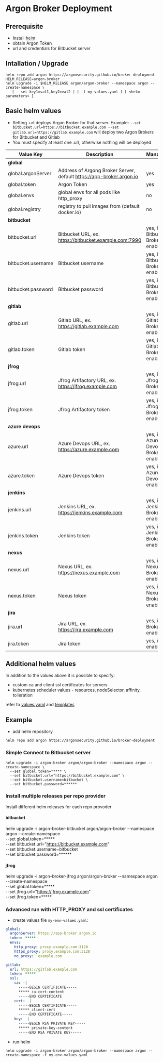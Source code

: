 # Argon Broker Deployment

## Prerequisite
- Install [helm](https://github.com/helm/helm/releases) 
- obtain Argon Token
- url and credentials for Bitbucket server 

## Intallation / Upgrade
```
helm repo add argon https://argonsecurity.github.io/broker-deployment
HELM_RELEASE=argon-broker
helm upgrade -i $HELM_RELEASE argon/argon-broker --namespace argon --create-namespace \
   [ --set key1=val1,key2=val2 ] [ -f my-values.yaml ] [ <helm parameters> ] 
```

## Basic helm values
- Setting <server-type>.url deploys Argon Broker for that server. Example: `--set bitbucket.url=https://bitbucket.example.com --set gitlab.url=https://gitlab.example.com` will deploy two Argon Brokers for Bitbucket and Gitlab
- You must specify at least one <server-type>.url, otherwise nothing will be deployed

| Value Key | Description | Mandatory |
| --- | --- | --- |
| **global** |
| global.argonServer | Address of Argong Broker Server, default https://app-broker.argon.io | yes |
| global.token | Argon Token | yes |
| global.envs  | global envs for all pods like http_proxy | no |
| global.registry | registry to pull images from (default docker.io) | no |
| **bitbucket** |
| bitbucket.url | Bitbucket URL, ex. https://bitbucket.example.com:7990 | yes, if Bitbucket Broker enabled |
| bitbucket.username | Bitbucket username | yes, if Bitbucket Broker enabled |
| bitbucket.password | Bitbucket password | yes, if Bitbucket Broker enabled |
| **gitlab** |
| gitlab.url | Gitlab URL, ex. https://gitlab.example.com | yes, if Gitlab Broker enabled |
| gitlab.token | Gitlab token| yes, if Gitlab Broker enabled |
| **jfrog** |
| jfrog.url | Jfrog Artifactory URL, ex. https://jfrog.example.com | yes, if Jfrog Broker enabled |
| jfrog.token | Jfrog Artifactory token | yes, if Jfrog Broker enabled |
| **azure devops** |
| azure.url | Azure Devops URL, ex. https://azure.example.com | yes, if Azure Devops Broker enabled |
| azure.token | Azure Devops token | yes, if Azure Devops enabled |
| **jenkins** |
| jenkins.url | Jenkins URL, ex. https://jenkins.example.com | yes, if Jenkins Broker enabled |
| jenkins.token | Jenkins token | yes, if Jenkins Broker enabled |
| **nexus** |
| nexus.url | Nexus URL, ex. https://nexus.example.com | yes, if Nexus Broker enabled |
| nexus.token | Nexus token | yes, if Nexus Broker enabled |
| **jira** |
| jira.url | Jira URL, ex. https://jira.example.com | yes, if Jira Broker enabled 
| jira.token | Jira token | yes, if Jira enabled |
## Additional helm values
In addition to the values above it is possible to specify:
- custom ca and client ssl certificates for servers
- kubernetes scheduler values - resources, nodeSelector, affinity, tolleration  

refer to [values.yaml](charts/argong-broker/values.yaml) and [templates](charts/argong-broker/templates) 

## Example
- add helm repository
```
helm repo add argon https://argonsecurity.github.io/broker-deployment
```
### Simple Connect to Bitbucket server
```
helm upgrade -i argon-broker argon/argon-broker --namespace argon --create-namespace \
  --set global.token=***** \
  --set bitbucket.url="https://bitbucket.example.com" \
  --set bitbucket.username=bitbucket \
  --set bitbucket.password=******
```

### Install multiple releases per repo provider
Install different helm releases for each repo provoder
#### bitbucket
helm upgrade -i argon-broker-bitbucket argon/argon-broker --namespace argon --create-namespace \
  --set global.token=***** \
  --set bitbucket.url="https://bitbucket.example.com" \
  --set bitbucket.username=bitbucket \
  --set bitbucket.password=******

#### jfrog
helm upgrade -i argon-broker-jfrog argon/argon-broker --namespace argon --create-namespace \
  --set global.token=***** \
  --set jfrog.url="https://jfrog.example.com" \
  --set jfrog.token=*****



### Advanced run with HTTP_PROXY and ssl certificates
- create values file `my-env-values.yaml`:
```yaml
global:
  argonServer: https://app-broker.argon.io
  token: ***** 
  envs:
    http_proxy: proxy.example.com:3128
    https_proxy: proxy.example.com:3128
    no_proxy: .example.com

gitlab:
  url: https://gitlab.example.com
  token: *****
  ssl:
    ca: -|
      -----BEGIN CERTIFICATE-----
      ***** ca-cert-content
      -----END CERTIFICATE
    cert: -|
      -----BEGIN CERTIFICATE-----
      ***** client-cert
      -----END CERTIFICATE-----
    key: -|
      -----BEGIN RSA PRIVATE KEY-----
      ***** private-key-content
      -----END RSA PRIVATE KEY-----
```
- run helm
```
helm upgrade -i argon-broker argon/argon-broker --namespace argon --create-namespace -f my-env-values.yaml
```

